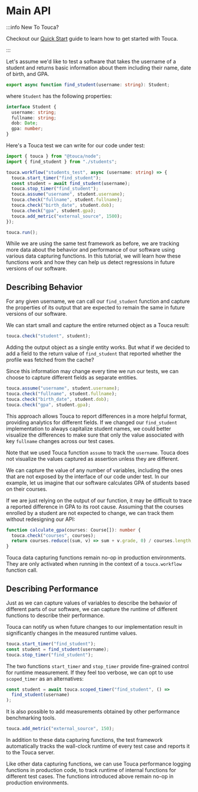 # Main API

:::info New To Touca?

Checkout our [Quick Start](https://touca.io/docs/basics/) guide to learn how to
get started with Touca.

:::

Let's assume we'd like to test a software that takes the username of a student
and returns basic information about them including their name, date of birth,
and GPA.

```typescript
export async function find_student(username: string): Student;
```

where `Student` has the following properties:

```typescript
interface Student {
  username: string;
  fullname: string;
  dob: Date;
  gpa: number;
}
```

Here's a Touca test we can write for our code under test:

```typescript
import { touca } from "@touca/node";
import { find_student } from "./students";

touca.workflow("students_test", async (username: string) => {
  touca.start_timer("find_student");
  const student = await find_student(username);
  touca.stop_timer("find_student");
  touca.assume("username", student.username);
  touca.check("fullname", student.fullname);
  touca.check("birth_date", student.dob);
  touca.check("gpa", student.gpa);
  touca.add_metric("external_source", 1500);
});

touca.run();
```

While we are using the same test framework as before, we are tracking more data
about the behavior and performance of our software using various data capturing
functions. In this tutorial, we will learn how these functions work and how they
can help us detect regressions in future versions of our software.

## Describing Behavior

For any given username, we can call our `find_student` function and capture the
properties of its output that are expected to remain the same in future versions
of our software.

We can start small and capture the entire returned object as a Touca result:

```typescript
touca.check("student", student);
```

Adding the output object as a single entity works. But what if we decided to add
a field to the return value of `find_student` that reported whether the profile
was fetched from the cache?

Since this information may change every time we run our tests, we can choose to
capture different fields as separate entities.

```typescript
touca.assume("username", student.username);
touca.check("fullname", student.fullname);
touca.check("birth_date", student.dob);
touca.check("gpa", student.gpa);
```

This approach allows Touca to report differences in a more helpful format,
providing analytics for different fields. If we changed our `find_student`
implementation to always capitalize student names, we could better visualize the
differences to make sure that only the value associated with key `fullname`
changes across our test cases.

Note that we used Touca function `assume` to track the `username`. Touca does
not visualize the values captured as assertion unless they are different.

We can capture the value of any number of variables, including the ones that are
not exposed by the interface of our code under test. In our example, let us
imagine that our software calculates GPA of students based on their courses.

If we are just relying on the output of our function, it may be difficult to
trace a reported difference in GPA to its root cause. Assuming that the courses
enrolled by a student are not expected to change, we can track them without
redesigning our API:

```typescript
function calculate_gpa(courses: Course[]): number {
  touca.check("courses", courses);
  return courses.reduce((sum, v) => sum + v.grade, 0) / courses.length;
}
```

Touca data capturing functions remain no-op in production environments. They are
only activated when running in the context of a `touca.workflow` function call.

## Describing Performance

Just as we can capture values of variables to describe the behavior of different
parts of our software, we can capture the runtime of different functions to
describe their performance.

Touca can notify us when future changes to our implementation result in
significantly changes in the measured runtime values.

```typescript
touca.start_timer("find_student");
const student = find_student(username);
touca.stop_timer("find_student");
```

The two functions `start_timer` and `stop_timer` provide fine-grained control
for runtime measurement. If they feel too verbose, we can opt to use
`scoped_timer` as an alternatives:

```typescript
const student = await touca.scoped_timer("find_student", () =>
  find_student(username)
);
```

It is also possible to add measurements obtained by other performance
benchmarking tools.

```typescript
touca.add_metric("external_source", 150);
```

In addition to these data capturing functions, the test framework automatically
tracks the wall-clock runtime of every test case and reports it to the Touca
server.

Like other data capturing functions, we can use Touca performance logging
functions in production code, to track runtime of internal functions for
different test cases. The functions introduced above remain no-op in production
environments.
